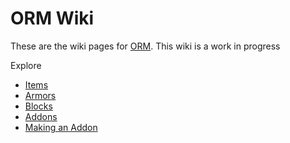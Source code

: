 # ORM Wiki
These are the wiki pages for [ORM](https://modrinth.com/mod/origamikings-robotics-armor-mod). This wiki is a work in progress

Explore 
- [Items](./Items.md)
- [Armors](./Armor.md)
- [Blocks](./Blocks.md)
- [Addons](./Addons.md)
- [Making an Addon](./Making-An-Addon.md)
